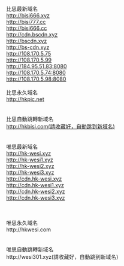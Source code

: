 比思最新域名<br>
http://bisi666.xyz<br>
http://bisi777.cc<br>
http://bisi666.cc<br>
http://cdn.bscdn.xyz<br>
http://bscdn.xyz<br>
http://bs-cdn.xyz<br>
http://108.170.5.75<br>
http://108.170.5.99<br>
http://184.95.51.83:8080<br>
http://108.170.5.74:8080<br>
http://108.170.5.98:8080<br>
<br>
比思永久域名<br>
http://hkpic.net<br>
<br>
<br>
比思自動跳轉新域名<br>
http://hkbisi.com(請收藏好，自動跳到新域名)<br>
<br>
<br>
唯思最新域名<br>
http://hk-wesi.xyz<br>
http://hk-wesi1.xyz<br>
http://hk-wesi2.xyz<br>
http://hk-wesi3.xyz<br>
http://cdn.hk-wesi.xyz<br>
http://cdn.hk-wesi1.xyz<br>
http://cdn.hk-wesi2.xyz<br>
http://cdn.hk-wesi3.xyz<br>

<br>
<br>
唯思永久域名<br>
http://hkwesi.com<br>
<br>
<br>
唯思自動跳轉新域名<br>
http://wesi301.xyz(請收藏好，自動跳到新域名)

